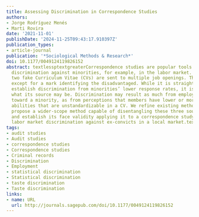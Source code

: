 ```yaml
---
title: Assessing Discrimination in Correspondence Studies
authors:
- Jorge Rodríguez Menés
- Marti Rovira
date: '2021-11-01'
publishDate: '2024-11-25T09:43:17.910397Z'
publication_types:
- article-journal
publication: '*Sociological Methods & Research*'
doi: 10.1177/0049124119826152
abstract: textlessptextgreaterCorrespondence studies are popular tools for assessing
  discrimination against minorities, for example, in the labor market. Typically,
  two fake Curriculum Vitae (CVs) are sent to multiple job openings. The CVs are equivalent
  except for a mark identifying the disadvantaged. While it is straightforward to
  establish discrimination from minorities’ lower response rates, it is often unclear
  what its source may be. Discrimination may result as much from employers’ aversion
  toward a minority, as from perceptions that members have lower or more dispersed
  abilities that are unstandardizable in a CV. We refine existing methodologies to
  propose a wider-scope method capable of disentangling these three sources of discrimination
  and establish its face validity applying it to a correspondence study aimed at assessing
  labor market discrimination against ex-convicts in a local market.textless/ptextgreater
tags:
- audit studies
- Audit studies
- correspondence studies
- Correspondence studies
- Criminal records
- Discrimination
- Employment
- statistical discrimination
- Statistical discrimination
- taste discrimination
- Taste discrimination
links:
- name: URL
  url: http://journals.sagepub.com/doi/10.1177/0049124119826152
---
```

